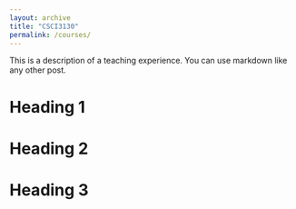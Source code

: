 ```yaml
---
layout: archive
title: "CSCI3130"
permalink: /courses/
---
```


<!-- venue: "University 1, Department" -->
<!-- date: 2014-01-01 -->
<!-- location: "City, Country" -->

This is a description of a teaching experience. You can use markdown like any other post.

Heading 1
======

Heading 2
======

Heading 3
======
